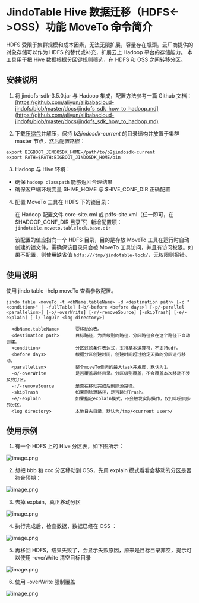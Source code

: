 # JindoTable Hive 数据迁移（HDFS<->OSS）功能 MoveTo 命令简介

HDFS 受限于集群规模和成本因素，无法无限扩展，容量存在瓶颈。云厂商提供的对象存储可以作为 HDFS 的替代或补充，扩展云上 Hadoop 平台的存储能力。
本工具用于把 Hive 数据根据分区键规则筛选，在 HDFS 和 OSS 之间转移分区。

## 安装说明

1. 将 jindofs-sdk-3.5.0.jar 与 Hadoop 集成，配置方法参考一篇 Github 文档：
[https://github.com/aliyun/alibabacloud-jindofs/blob/master/docs/jindofs_sdk_how_to_hadoop.md](https://github.com/aliyun/alibabacloud-jindofs/blob/master/docs/jindofs_sdk_how_to_hadoop.md) 

2. 下载[压缩包](https://smartdata-binary.oss-cn-shanghai.aliyuncs.com/JindoTable-moveto/JindoTable-MoveTo.zip)并解压，保持 *b2jindosdk-current* 的目录结构并放置于集群 master 节点，然后配置路径：

```shell
export BIGBOOT_JINDOSDK_HOME=/path/to/b2jindosdk-current
export PATH=$PATH:BIGBOOT_JINDOSDK_HOME/bin 
```

3. Hadoop 与 Hive 环境：
* 确保 `hadoop classpath` 能够返回合理结果
* 确保客户端环境变量 $HIVE_HOME 与 $HIVE_CONF_DIR 正确配置

4. 配置 MoveTo 工具在 HDFS 下的锁目录：

    在 Hadoop 配置文件 core-site.xml 或 pdfs-site.xml（任一即可，在 $HADOOP_CONF_DIR 目录下）新增配置项：`jindotable.moveto.tablelock.base.dir`

    该配置的值应指向一个 HDFS 目录，目的是存放 MoveTo 工具在运行时自动创建的锁文件。需确保该目录只会被 MoveTo 工具访问，并且有访问权限。如果不配置，则使用缺省值 `hdfs:///tmp/jindotable-lock/`，无权限则报错。


## 使用说明
使用 jindo table -help moveTo 查看参数配置。

```shell
jindo table -moveTo -t <dbName.tableName> -d <destination path> [-c "<condition>" | -fullTable] [-b/-before <before days>] [-p/-parallel <parallelism>] [-o/-overWrite] [-r/-removeSource] [-skipTrash] [-e/-explain] [-l/-logDir <log directory>]
```

```shell
  <dbName.tableName>      要移动的表。
  <destination path>      目标路径，为表级别的路径，分区路径会在这个路径下自动创建。
  <condition>             分区过滤条件表达式，支持基本运算符，不支持udf。
  <before days>           根据分区创建时间，创建时间超过给定天数的分区进行移动。
  <parallelism>           整个moveTo任务的最大task并发度，默认为1。
  -o/-overWrite           是否覆盖最终目录。分区级别覆盖，不会覆盖本次移动不涉及的分区。
  -r/-removeSource        是否在移动完成后删除源路径。
  -skipTrash              如果删除源路径，是否跳过Trash。
  -e/-explain             如果指定explain模式，不会触发实际操作，仅打印会同步的分区。
  <log directory>         本地日志目录，默认为/tmp/<current user>/
```

## 使用示例

1. 有一个 HDFS 上的 Hive 分区表，如下图所示：

![image.png](../../pic/tools_table_moveto_1.png)

2. 想把 bbb 和 ccc 分区移动到 OSS，先用 explain 模式看看会移动的分区是否符合预期：

![image.png](../../pic/tools_table_moveto_2.png)

3. 去掉 explain，真正移动分区

![image.png](../../pic/tools_table_moveto_3.png)

4. 执行完成后，检查数据，数据已经在 OSS ：

![image.png](../../pic/tools_table_moveto_4.png)

5. 再移回 HDFS，结果失败了，会显示失败原因，原来是目标目录非空，提示可以使用 -overWrite 清空目标目录

![image.png](../../pic/tools_table_moveto_5.png)

6. 使用 -overWrite 强制覆盖

![image.png](../../pic/tools_table_moveto_6.png)
